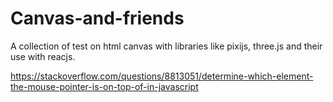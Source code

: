 # Canvas-and-friends

A collection of test on html canvas with libraries like pixijs, three.js and their use with reacjs.

https://stackoverflow.com/questions/8813051/determine-which-element-the-mouse-pointer-is-on-top-of-in-javascript